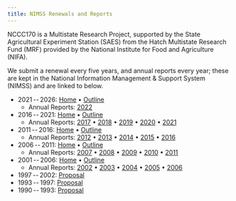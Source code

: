 ```yaml
---
title: NIMSS Renewals and Reports
---
```


NCCC170 is a Multistate Research Project, supported by the State Agricultural Experiment Station (SAES) from the Hatch Multistate Research Fund (MRF) provided by the National Institute for Food and Agriculture (NIFA).

We submit a renewal every five years, and annual reports every year; these are kept in the National Information Management & Support System (NIMSS) and are linked to below.

-   2021 -- 2026: 
    [Home](https://www.nimss.org/projects/18798) •
    [Outline](https://www.nimss.org/projects/view/mrp/outline/18798)
    -   Annual Reports: 
        [2022](https://www.nimss.org/seas/52142)
-   2016 -- 2021: 
    [Home](https://www.nimss.org/projects/17816) •
    [Outline](https://www.nimss.org/projects/view/mrp/outline/17816)
    -   Annual Reports: 
        [2017](https://www.nimss.org/seas/51041) • 
        [2018](https://www.nimss.org/seas/51315) • 
        [2019](https://www.nimss.org/seas/51531) • 
        [2020](https://www.nimss.org/seas/51755) • 
        [2021](https://www.nimss.org/seas/51943)
-   2011 -- 2016:
    [Home](https://www.nimss.org/projects/13076) •
    [Outline](https://www.nimss.org/projects/view/mrp/outline/13076)
    -   Annual Reports: 
        [2012](https://www.nimss.org/seas/34041) •
        [2013](https://www.nimss.org/seas/38881) • 
        [2014](https://www.nimss.org/seas/43741) • 
        [2015](https://www.nimss.org/seas/47861) • 
        [2016](https://www.nimss.org/seas/50825)
-   2006 -- 2011:
    [Home](https://www.nimss.org/projects/7856) •
    [Outline](https://www.nimss.org/projects/view/mrp/outline/7856)
    -   Annual Reports: 
        [2007](https://www.nimss.org/seas/12061) •
        [2008](https://www.nimss.org/seas/15782) • 
        [2009](https://www.nimss.org/seas/20021) • 
        [2010](https://www.nimss.org/seas/23221) • 
        [2011](https://www.nimss.org/seas/29121)
-   2001 -- 2006:
    [Home](https://www.nimss.org/projects/2001) •
    [Outline](https://www.nimss.org/projects/view/mrp/outline/2001)
    -   Annual Reports: 
        [2002](https://www.nimss.org/seas/408) •
        [2003](https://www.nimss.org/seas/409) • 
        [2004](https://www.nimss.org/seas/656) • 
        [2005](https://www.nimss.org/seas/3762) • 
        [2006](https://www.nimss.org/seas/9541)
- 1997 -- 2002: [Proposal](../proposals/project1997)
- 1993 -- 1997: [Proposal](../proposals/project1993)
- 1990 -- 1993: [Proposal](../proposals/project1990)

